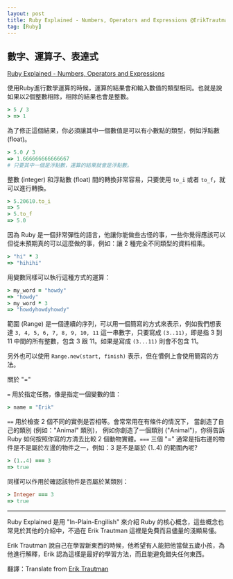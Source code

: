 ```yaml
---
layout: post
title: Ruby Explained - Numbers, Operators and Expressions @ErikTrautman
tag: [Ruby]
---
```


## 數字、運算子、表達式

[Ruby Explained - Numbers, Operators and Expressions](http://www.eriktrautman.com/posts/ruby-explained-numbers-operators-and-expressions)

使用Ruby進行數學運算的時候，運算的結果會和輸入數值的類型相同。也就是說如果以2個整數相除，相除的結果也會是整數。

```ruby
> 5 / 3
> => 1
```

為了修正這個結果，你必須讓其中一個數值是可以有小數點的類型，例如浮點數 (float)。

```ruby
> 5.0 / 3
=> 1.666666666666667
# 只要其中一個是浮點數，運算的結果就會是浮點數。
```

整數 (integer) 和浮點數 (float) 間的轉換非常容易，只要使用 `to_i` 或者 `to_f`，就可以進行轉換。

```ruby
> 5.20610.to_i
=> 5
> 5.to_f
=> 5.0
```

因為 Ruby 是一個非常彈性的語言，他讓你能做些古怪的事，一些你覺得應該可以但從未預期真的可以這麼做的事，例如：讓 2 種完全不同類型的資料相乘。

```ruby
> "hi" * 3
=> "hihihi"
```

用變數同樣可以執行這種方式的運算：

```ruby
> my_word = "howdy"
=> "howdy"
> my_word * 3
=> "howdyhowdyhowdy"
```


範圍 (Range) 是一個連續的序列，可以用一個簡寫的方式來表示，例如我們想表達 `3, 4, 5, 6, 7, 8, 9, 10, 11` 這一串數字，只要寫成 `(3..11)`，即是指 3 到 11 中間的所有整數，包含 3 跟 11。如果是寫成 `(3...11)` 則會不包含 11。

另外也可以使用 `Range.new(start, finish)` 表示，但在慣例上會使用簡寫的方法。

關於 "="

`=` 用於指定任務，像是指定一個變數的值：

```ruby
> name = "Erik"
```

`==` 用於檢查 2 個不同的實例是否相等。會常常用在有條件的情況下，
當創造了自己的類別 (例如："Animal" 類別)，
例如你創造了一個類別 ("Animal")，你得告訴 Ruby 如何按照你寫的方清去比較 2 個動物實體。`===` 三個 "=" 通常是指右邊的物件是不是屬於左邊的物件之一，例如：3 是不是屬於 (1..4) 的範圍內呢?

```ruby
> (1..4) === 3
=> true
```

同樣可以作用於確認該物件是否屬於某類別：

```ruby
> Integer === 3
=> true
```

- - -

Ruby Explained 是用 "In-Plain-Engilish" 來介紹 Ruby 的核心概念，這些概念也常見於其他的介紹中，不過在 Erik Trautman 這裡是免費而且儘量的淺顯易懂。

Erik Trautman 說自己在學習新東西的時候，他希望有人能把他當做五歲小孩，為他進行解釋，Erik 認為這樣是最好的學習方法，而且能避免錯失任何東西。

翻譯：Translate from [Erik Trautman](http://www.eriktrautman.com/)
